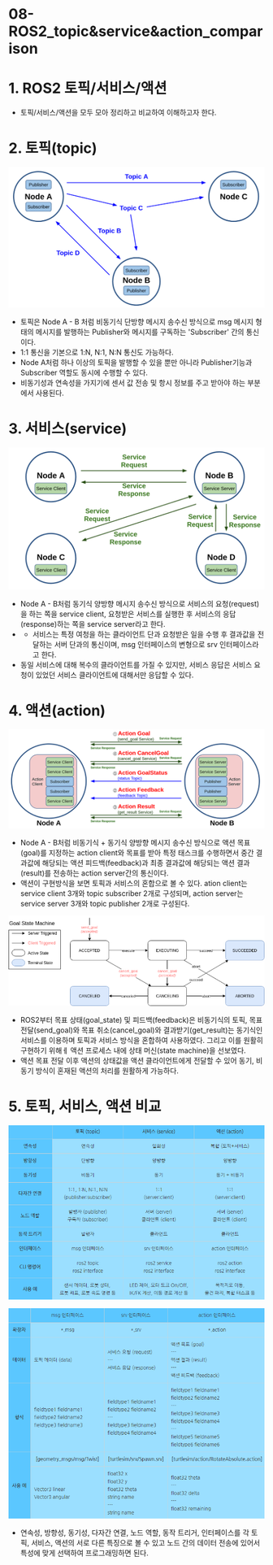 # 08-ROS2_topic&service&action_comparison

# 1. ROS2 토픽/서비스/액션

- 토픽/서비스/액션을 모두 모아 정리하고 비교하여 이해하고자 한다.

# 2. 토픽(topic)

![08-ROS2_topic&service&action_comparison%201539498e1fe1433db8a27e05437f9620/Untitled.png](08-ROS2_topic&service&action_comparison%201539498e1fe1433db8a27e05437f9620/Untitled.png)

- 토픽은 Node A - B 처럼 비동기식 단방향 메시지 송수신 방식으로 msg 메시지 형태의 메시지를 발행하는 Publisher와 메시지를 구독하는 'Subscriber' 간의 통신이다.
- 1:1 통신을 기본으로  1:N, N:1, N:N 통신도 가능하다.
- Node A처럼 하나 이상의 토픽을 발행할 수 있을 뿐만 아니라 Publisher기능과 Subscriber 역할도 동시에 수행할 수 있다.
- 비동기성과 연속성을 가지기에 센서 값 전송 및 항시 정보를 주고 받아야 하는 부분에서 사용된다.

# 3. 서비스(service)

![08-ROS2_topic&service&action_comparison%201539498e1fe1433db8a27e05437f9620/Untitled%201.png](08-ROS2_topic&service&action_comparison%201539498e1fe1433db8a27e05437f9620/Untitled%201.png)

- Node A - B처럼 동기식 양방향 메시지 송수신 방식으로 서비스의 요청(request)을 하는 쪽을 service client, 요청받은 서비스를 실행한 후 서비스의 응답(response)하는 쪽을 service server라고 한다.
- - 서비스는 특정 여청을 하는 클라이언트 단과 요청받은 일을 수행 후 결과값을 전달하는 서버 단과의 통신이며, msg 인터페이스의 변형으로 srv 인터페이스라고 한다.
- 동일 서비스에 대해 복수의 클라이언트를 가질 수 있지만, 서비스 응답은 서비스 요청이 있었던 서비스 클라이언트에 대해서만 응답할 수 있다.

# 4. 액션(action)

![08-ROS2_topic&service&action_comparison%201539498e1fe1433db8a27e05437f9620/Untitled%202.png](08-ROS2_topic&service&action_comparison%201539498e1fe1433db8a27e05437f9620/Untitled%202.png)

- Node A - B처럼 비동기식 + 동기식 양방향 메시지 송수신 방식으로 액션 목표(goal)를 지정하는 action client와 목표를 받아 특정 태스크를 수행하면서 중간 결과값에 해당되는 액션 피드백(feedback)과 최종 결과값에 해당되는 액션 결과(result)를 전송하는 action server간의 통신이다.
- 액션이 구현방식을 보면 토픽과 서비스의 혼합으로 볼 수 있다. ation client는 service client 3개와 topic subscriber 2개로 구성되며, action server는 service server 3개와 topic publisher 2개로 구성된다.

![08-ROS2_topic&service&action_comparison%201539498e1fe1433db8a27e05437f9620/Untitled%203.png](08-ROS2_topic&service&action_comparison%201539498e1fe1433db8a27e05437f9620/Untitled%203.png)

- ROS2부터 목표 상태(goal_state) 및 피드백(feedback)은 비동기식의 토픽, 목표 전달(send_goal)와 목표 취소(cancel_goal)와 결과받기(get_result)는 동기식인 서비스를 이용하며 토픽과 서비스 방식을 혼합하여 사용하였다. 그리고 이를 원활히 구현하기 위해ㅔ 액션 프로세스 내에 상태 머신(state machine)을 선보였다.
- 액션 목표 전달 이후 액션의 상태값을 액션 클라이언트에게 전달할 수 있어 동기, 비동기 방식이 혼재된 액션의 처리를 원활하게 가능하다.

# 5. 토픽, 서비스, 액션 비교

![08-ROS2_topic&service&action_comparison%201539498e1fe1433db8a27e05437f9620/Untitled%204.png](08-ROS2_topic&service&action_comparison%201539498e1fe1433db8a27e05437f9620/Untitled%204.png)

![08-ROS2_topic&service&action_comparison%201539498e1fe1433db8a27e05437f9620/Untitled%205.png](08-ROS2_topic&service&action_comparison%201539498e1fe1433db8a27e05437f9620/Untitled%205.png)

- 연속성, 방향성, 동기성, 다자간 연결, 노드 역할, 동작 트리거, 인터페이스를 각 토픽, 서비스, 액션의 서로 다른 특징으로 볼 수 있고 노드 간의 데이터 전송에 있어서 특성에 맞게 선택하여 프로그래밍하면 된다.